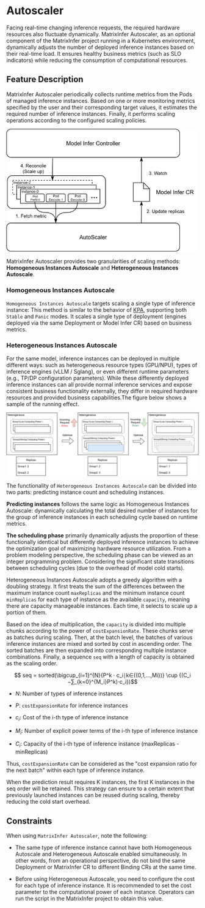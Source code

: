 # Autoscaler

Facing real-time changing inference requests, the required hardware resources also fluctuate dynamically. MatrixInfer Autoscaler, as an optional component of the MatrixInfer project running in a Kubernetes environment, dynamically adjusts the number of deployed inference instances based on their real-time load. It ensures healthy business metrics (such as SLO indicators) while reducing the consumption of computational resources.

## Feature Description

MatrixInfer Autoscaler periodically collects runtime metrics from the Pods of managed inference instances. Based on one or more monitoring metrics specified by the user and their corresponding target values, it estimates the required number of inference instances. Finally, it performs scaling operations according to the configured scaling policies.

![architecture-autoscaler](../../static/img/architecture-autoscaler.svg)

MatrixInfer Autoscaler provides two granularities of scaling methods: **Homogeneous Instances Autoscale** and **Heterogeneous Instances Autoscale**.

### Homogeneous Instances Autoscale

`Homogeneous Instances Autoscale` targets scaling a single type of inference instance: This method is similar to the behavior of [KPA](https://knative.dev/docs/serving/autoscaling/kpa-specific/), supporting both `Stable` and `Panic` modes. It scales a single type of deployment (engines deployed via the same Deployment or Model Infer CR) based on business metrics.

### Heterogeneous Instances Autoscale

For the same model, inference instances can be deployed in multiple different ways: such as heterogeneous resource types (GPU/NPU), types of inference engines (vLLM / Sglang), or even different runtime parameters (e.g., TP/DP configuration parameters). While these differently deployed inference instances can all provide normal inference services and expose consistent business functionality externally, they differ in required hardware resources and provided business capabilities.The figure below shows a sample of the running effect.

![architecture-autoscaler-optimize-example.svg](../../static/img/architecture-autoscaler-optimize-example.svg)


The functionality of `Heterogeneous Instances Autoscale` can be divided into two parts: predicting instance count and scheduling instances.

**Predicting instances** follows the same logic as Homogeneous Instances Autoscale: dynamically calculating the total desired number of instances for the group of inference instances in each scheduling cycle based on runtime metrics.

**The scheduling phase** primarily dynamically adjusts the proportion of these functionally identical but differently deployed inference instances to achieve the optimization goal of maximizing hardware resource utilization. From a problem modeling perspective, the scheduling phase can be viewed as an integer programming problem. Considering the significant state transitions between scheduling cycles (due to the overhead of model cold starts).

Heterogeneous Instances Autoscale adopts a greedy algorithm with a doubling strategy. It first treats the sum of the differences between the maximum instance count `maxReplicas` and the minimum instance count `minReplicas` for each type of instance as the available `capacity`, meaning there are capacity manageable instances. Each time, it selects to scale up a portion of them.

Based on the idea of multiplication, the `capacity` is divided into multiple chunks according to the power of `costExpansionRate`. These chunks serve as batches during scaling. Then, at the batch level, the batches of various inference instances are mixed and sorted by cost in ascending order. The sorted batches are then expanded into corresponding multiple instance combinations. Finally, a sequence `seq` with a length of capacity is obtained as the scaling order.

$$
seq = sorted(\bigcup_{i=1}^{N}​{P^k · c_i​∣k∈({0,1,…,Mi​})} \cup {(C_i​−∑_{k=0}^{M_i}​​P^k)⋅c_i​})​
$$

- $N$: Number of types of inference instances

- $P$: `costExpansionRate` for inference instances
    
- $c_i$​: Cost of the i-th type of inference instance

- $M_i$​: Number of explicit power terms of the i-th type of inference instance

- $C_i​$: Capacity of the i-th type of inference instance (maxReplicas - minReplicas)

Thus, `costExpansionRate` can be considered as the "cost expansion ratio for the next batch" within each type of inference instance.

When the prediction result requires K instances, the first K instances in the seq order will be retained. This strategy can ensure to a certain extent that previously launched instances can be reused during scaling, thereby reducing the cold start overhead.


## Constraints

When using `MatrixInfer Autoscaler`, note the following:

- The same type of inference instance cannot have both Homogeneous Autoscale and Heterogeneous Autoscale enabled simultaneously. In other words, from an operational perspective, do not bind the same Deployment or MatrixInfer CR to different Binding CRs at the same time.

- Before using Heterogeneous Autoscale, you need to configure the cost for each type of inference instance. It is recommended to set the cost parameter to the computational power of each instance. Operators can run the script in the MatrixInfer project to obtain this value.